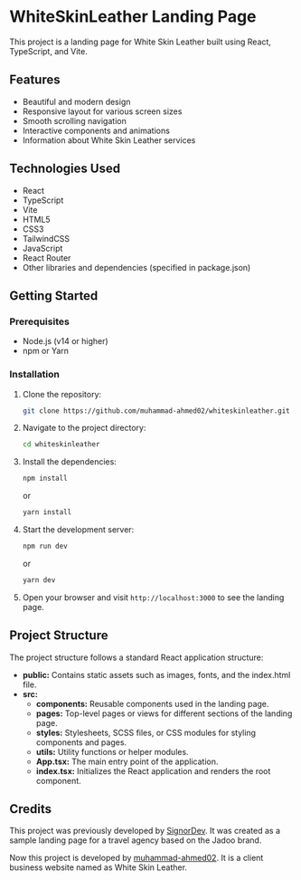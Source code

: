 # WhiteSkinLeather Landing Page

This project is a landing page for White Skin Leather built using React, TypeScript, and Vite.

## Features

- Beautiful and modern design
- Responsive layout for various screen sizes
- Smooth scrolling navigation
- Interactive components and animations
- Information about White Skin Leather services

## Technologies Used

- React
- TypeScript
- Vite
- HTML5
- CSS3
- TailwindCSS
- JavaScript
- React Router
- Other libraries and dependencies (specified in package.json)

## Getting Started

### Prerequisites

- Node.js (v14 or higher)
- npm or Yarn

### Installation

1. Clone the repository:

   ```bash
   git clone https://github.com/muhammad-ahmed02/whiteskinleather.git
   ```

2. Navigate to the project directory:

   ```bash
   cd whiteskinleather
   ```

3. Install the dependencies:

   ```bash
   npm install
   ```

   or

   ```bash
   yarn install
   ```

4. Start the development server:

   ```bash
   npm run dev
   ```

   or

   ```bash
   yarn dev
   ```

5. Open your browser and visit `http://localhost:3000` to see the landing page.

## Project Structure

The project structure follows a standard React application structure:

- **public:** Contains static assets such as images, fonts, and the index.html file.
- **src:**
  - **components:** Reusable components used in the landing page.
  - **pages:** Top-level pages or views for different sections of the landing page.
  - **styles:** Stylesheets, SCSS files, or CSS modules for styling components and pages.
  - **utils:** Utility functions or helper modules.
  - **App.tsx:** The main entry point of the application.
  - **index.tsx:** Initializes the React application and renders the root component.

## Credits

This project was previously developed by [SignorDev](https://github.com/signor1). It was created as a sample landing page for a travel agency based on the Jadoo brand.

Now this project is developed by [muhammad-ahmed02](https://github.com/muhammad-ahmed02). It is a client business website named as White Skin Leather.
